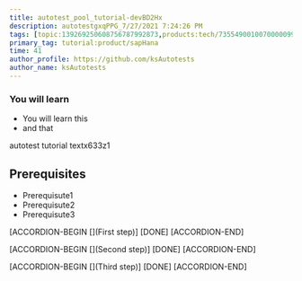 ```yaml
---
title: autotest_pool_tutorial-devBD2Hx
description: autotestgxqPPG_7/27/2021 7:24:26 PM
tags: [topic:139269250608756787992873,products:tech/73554900100700000996,tutorial:experience/advanced]
primary_tag: tutorial:product/sapHana
time: 41
author_profile: https://github.com/ksAutotests
author_name: ksAutotests
---
```

### You will learn
- You will learn this
- and that

autotest tutorial textx633z1

## Prerequisites
- Prerequisute1
- Prerequisute2
- Prerequisute3

[ACCORDION-BEGIN [](First step)]
[DONE]
[ACCORDION-END]

[ACCORDION-BEGIN [](Second step)]
[DONE]
[ACCORDION-END]

[ACCORDION-BEGIN [](Third step)]
[DONE]
[ACCORDION-END]

